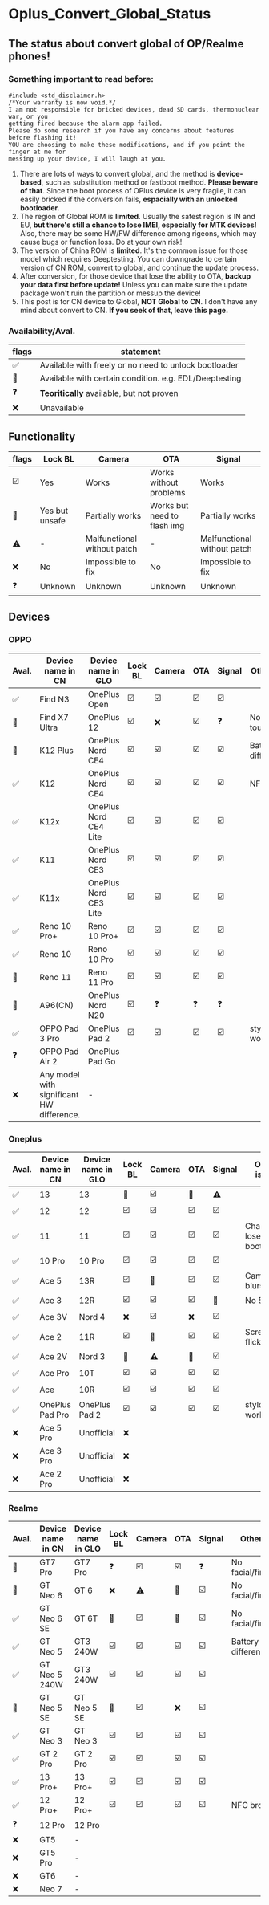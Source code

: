 # Oplus_Convert_Global_Status
## The status about convert global of OP/Realme phones!
### Something important to read before:

```
#include <std_disclaimer.h>
/*Your warranty is now void.*/ 
I am not responsible for bricked devices, dead SD cards, thermonuclear war, or you 
getting fired because the alarm app failed.
Please do some research if you have any concerns about features  before flashing it!
YOU are choosing to make these modifications, and if you point the finger at me for
messing up your device, I will laugh at you.
```

1. There are lots of ways to convert global, and the method is **device-based**, such as substitution method or fastboot method. **Please beware of that**. Since the boot process of OPlus device is very fragile, it can easily bricked if the conversion fails, **espacially with an unlocked bootloader.**
2. The region of Global ROM is **limited**. Usually the safest region is IN and EU, **but there's still a chance to lose IMEI, especially for MTK devices!** Also, there may be some HW/FW difference among rigeons, which may cause bugs or function loss. Do at your own risk!
3. The version of China ROM is **limited**. It's the common issue for those model which requires Deeptesting. You can downgrade to certain version of CN ROM, convert to global, and continue the update process.
4. After conversion, for those device that lose the ability to OTA, **backup your data first before update!** Unless you can make sure the update package won't ruin the partition or messup the device! 
5. This post is for CN device to Global, **NOT Global to CN**. I don't have any mind about convert to CN. **If you seek of that, leave this page.**


### Availability/Aval.
| flags | statement |
| ----- | -------- |
| ✅ | Available with freely or no need to unlock bootloader |
| 🔼 | Available with certain condition. e.g. EDL/Deeptesting |
| ❓ | **Teoritically** available, but not proven |
| ❌ | Unavailable |

## Functionality
| flags | Lock BL | Camera | OTA | Signal |
| ----- | ------- | ------ | --- | ------ |
| ☑️ | Yes | Works | Works without problems | Works
| 💬 | Yes but unsafe | Partially works | Works but need to flash img | Partially works |
| ⚠️ | - | Malfunctional without patch | - | Malfunctional without patch |
| ❌ | No | Impossible to fix | No | Impossible to fix |
| ❓ | Unknown | Unknown | Unknown | Unknown |

## Devices
### OPPO
| Aval. | Device name in CN | Device name in GLO | Lock BL | Camera | OTA | Signal | Other issue |
| - | - | - | - | - | - | - | - |
|✅|Find N3|OnePlus Open|☑️|☑️|☑️|☑️|
|🔼|Find X7 Ultra|OnePlus 12|☑️|❌|☑️|❓|No touchscreen|
|🔼|K12 Plus|OnePlus Nord CE4|☑️|☑️|☑️|☑️|Battery difference|
|✅|K12|OnePlus Nord CE4|☑️|☑️|☑️|☑️|NFC broken|
|✅|K12x|OnePlus Nord CE4 Lite|☑️|☑️|☑️|☑️|
|✅|K11|OnePlus Nord CE3|☑️|☑️|☑️|☑️|
|✅|K11x|OnePlus Nord CE3 Lite|☑️|☑️|☑️|☑️|
|✅|Reno 10 Pro+|Reno 10 Pro+|☑️|☑️|☑️|☑️|
|✅|Reno 10|Reno 10 Pro|☑️|☑️|☑️|☑️|
|🔼|Reno 11|Reno 11 Pro|☑️|☑️|☑️|☑️|
|🔼|A96(CN)|OnePlus Nord N20|☑️|❓|❓|❓|
|✅|OPPO Pad 3 Pro|OnePlus Pad 2|☑️|☑️|☑️|☑️| stylo not works|
|❓|OPPO Pad Air 2|OnePlus Pad Go
|❌|Any model with significant HW difference.|-|

### Oneplus
| Aval. | Device name in CN | Device name in GLO | Lock BL | Camera | OTA | Signal | Other issue |
| - | - | - | - | - | - | - | - |
|✅|13|13|💬|☑️|💬|⚠️|
|✅|12|12|☑️|☑️|☑️|☑️|
|✅|11|11|☑️|☑️|☑️|☑️|Chance to lose bootloader|
|✅|10 Pro|10 Pro|☑️|☑️|☑️|☑️|
|✅|Ace 5|13R|☑️|💬|☑️|☑️|Camera blurs|
|✅|Ace 3|12R|☑️|☑️|☑️|💬|No 5G|
|✅|Ace 3V|Nord 4|❌|☑️|❌|☑️|
|✅|Ace 2|11R|☑️|💬|☑️|☑️|Screen flickers|
|✅|Ace 2V|Nord 3|💬|⚠️|💬|☑️|
|✅|Ace Pro|10T|☑️|☑️|☑️|☑️|
|✅|Ace|10R|☑️|☑️|☑️|☑️|
|✅|OnePlus Pad Pro|OnePlus Pad 2|☑️|☑️|☑️|☑️|stylo not works|
|❌|Ace 5 Pro|Unofficial|❌|
|❌|Ace 3 Pro|Unofficial|❌|
|❌|Ace 2 Pro|Unofficial|❌|

### Realme
| Aval. | Device name in CN | Device name in GLO | Lock BL | Camera | OTA | Signal | Other issue |
| - | - | - | - | - | - | - | - |
|🔼|GT7 Pro|GT7 Pro|❓|☑️|☑️|❓|No facial/fingerprint|
|🔼|GT Neo 6|GT 6|❌|⚠️|💬|☑️|No facial/fingerprint|
|✅|GT Neo 6 SE|GT 6T|💬|☑️|💬|☑️|No facial/fingerprint|
|✅|GT Neo 5|GT3 240W|☑️|☑️|☑️|☑️|Battery difference|
|✅|GT Neo 5 240W|GT3 240W|☑️|☑️|☑️|☑️|
|🔼|GT Neo 5 SE|GT Neo 5 SE|💬|☑️|❌|☑️|
|✅|GT Neo 3|GT Neo 3|☑️|☑️|☑️|☑️|
|✅|GT 2 Pro|GT 2 Pro|☑️|☑️|☑️|☑️|
|✅|13 Pro+|13 Pro+|☑️|☑️|☑️|☑️|
|✅|12 Pro+|12 Pro+|☑️|☑️|☑️|☑️|NFC broken|
|❓|12 Pro|12 Pro|
|❌|GT5|-|
|❌|GT5 Pro|-|
|❌|GT6|-|
|❌|Neo 7|-|

